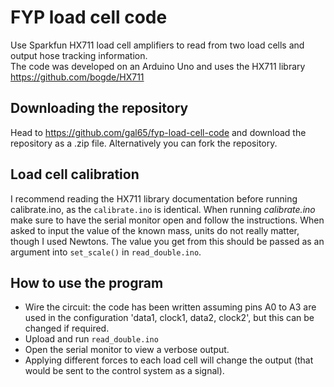 # FYP load cell code 

Use Sparkfun HX711 load cell amplifiers to read from two load cells and output hose tracking information.   
The code was developed on an Arduino Uno and uses the HX711 library https://github.com/bogde/HX711

## Downloading the repository 
Head to https://github.com/gal65/fyp-load-cell-code and download the repository as a .zip file. Alternatively you can fork the repository. 

## Load cell calibration
I recommend reading the HX711 library documentation before running calibrate.ino, as the `calibrate.ino` is identical. When running <em>calibrate.ino</em> make sure to have the serial monitor open and follow the instructions. When asked to input the value of the known mass, units do not really matter, though I used Newtons. The value you get from this should be passed as an argument into `set_scale()` in `read_double.ino`. 

## How to use the program

* Wire the circuit: the code has been written assuming pins A0 to A3 are used in the configuration 'data1, clock1, data2, clock2', but this can be changed if required.
* Upload and run `read_double.ino`
* Open the serial monitor to view a verbose output.
* Applying different forces to each load cell will change the output (that would be sent to the control system as a signal). 
